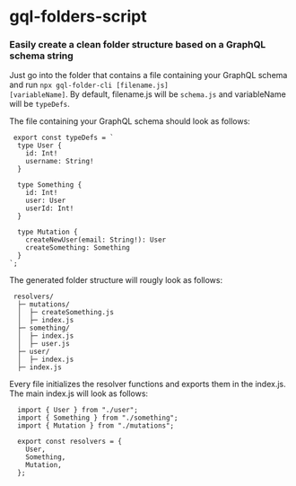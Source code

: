 # gql-folders-script
### Easily create a clean folder structure based on a GraphQL schema string

Just go into the folder that contains a file containing your GraphQL schema and run <code>npx gql-folder-cli [filename.js] [variableName]</code>.
By default, filename.js will be <code>schema.js</code> and variableName will be <code>typeDefs</code>.

The file containing your GraphQL schema should look as follows:

     export const typeDefs = `
      type User {
        id: Int!
        username: String!
      }

      type Something {
        id: Int!
        user: User
        userId: Int!
      }

      type Mutation {
        createNewUser(email: String!): User
        createSomething: Something
      }
    `;


The generated folder structure will rougly look as follows:
    
     resolvers/
      ├─ mutations/
      │  ├─ createSomething.js
      │  ├─ index.js
      ├─ something/
      │  ├─ index.js
      │  ├─ user.js
      ├─ user/
      │  ├─ index.js
      ├─ index.js


Every file initializes the resolver functions and exports them in the index.js.
The main index.js will look as follows:

      import { User } from "./user";
      import { Something } from "./something";
      import { Mutation } from "./mutations";

      export const resolvers = {
        User,
        Something,
        Mutation,
      };

